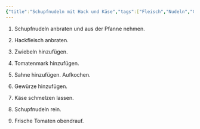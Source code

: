```yaml
---
{"title":"Schupfnudeln mit Hack und Käse","tags":["Fleisch","Nudeln","Gnocchi"],"ingredientList":[{"title":"","ingredients":["Schupfnudeln","Hackfleisch","Zwiebeln","Tomatenmark","Sahne","Gewürze nach Wahl","geriebener Käse","frische Tomaten"]}]}
---
```

1. Schupfnudeln anbraten und aus der Pfanne nehmen. 

2. Hackfleisch anbraten.

3. Zwiebeln hinzufügen. 

4. Tomatenmark hinzufügen. 

5. Sahne hinzufügen. Aufkochen. 

6. Gewürze hinzufügen. 

7. Käse schmelzen lassen. 

8. Schupfnudeln rein. 

9. Frische Tomaten obendrauf.